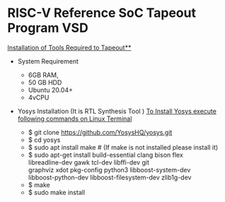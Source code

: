 # RISC-V Reference SoC Tapeout Program VSD  

<ins> Installation of Tools Required to Tapeout**</ins>
+ System Requirement
   + 6GB RAM, 
   + 50 GB HDD
   + Ubuntu 20.04+
   + 4vCPU
   
+ Yosys Installation (It is RTL Synthesis Tool )
  <ins> To Install Yosys execute following commands on Linux Terminal </ins>
  + $ git clone https://github.com/YosysHQ/yosys.git
   + $ cd yosys 
   + $ sudo apt install make # (If make is not installed please install it) 
   + $ sudo apt-get install build-essential clang bison flex \
    libreadline-dev gawk tcl-dev libffi-dev git \
    graphviz xdot pkg-config python3 libboost-system-dev \
    libboost-python-dev libboost-filesystem-dev zlib1g-dev
   + $ make 
   + $ sudo make install
